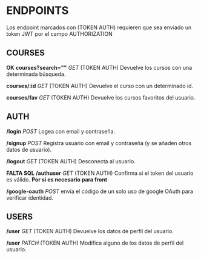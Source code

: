 # ENDPOINTS

Los endpoint marcados con (TOKEN AUTH) requieren que sea enviado un token JWT por el campo AUTHORIZATION

## COURSES

**OK** **courses?search=""** _GET_ (TOKEN AUTH) Devuelve los cursos con una determinada búsqueda.

**courses/:id** _GET_ (TOKEN AUTH) Devuelve el curso con un determinado id.

**courses/fav** _GET_ (TOKEN AUTH) Devuelve los cursos favoritos del usuario.

## AUTH

**/login** _POST_ Logea con email y contraseña.

**/signup** _POST_ Registra usuario con email y contraseña (y se añaden otros datos de usuario).

**/logout** _GET_ (TOKEN AUTH) Desconecta al usuario.

**FALTA SQL** **/authuser** _GET_ (TOKEN AUTH) Confirma si el token del usuario es válido. **Por si es necesario para front**

**/google-oauth** _POST_ envía el código de un solo uso de google OAuth para verificar identidad.

## USERS

**/user** _GET_ (TOKEN AUTH) Devuelve los datos de perfil del usuario.

**/user** _PATCH_ (TOKEN AUTH) Modifica alguno de los datos de perfil del usuario.
